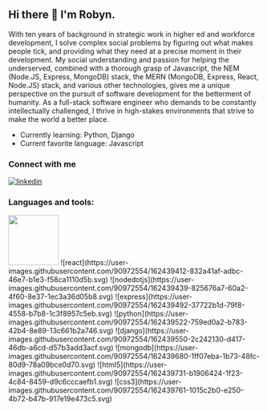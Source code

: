 ## Hi there 👋 I'm Robyn.


With ten years of background in strategic work in higher ed and workforce development, I solve complex social problems by figuring out what makes people tick, and providing what they need at a precise moment in their development. My social understanding and passion for helping the underserved, combined with a thorough grasp of Javascript, the NEM (Node.JS, Express, MongoDB) stack, the MERN (MongoDB, Express, React, Node.JS) stack, and various other technologies, gives me a unique perspective on the pursuit of software development for the betterment of humanity. As a full-stack software engineer who demands to be constantly intellectually challenged, I thrive in high-stakes environments that strive to make the world a better place. 


- Currently learning: Python, Django
- Current favorite language: Javascript 

### Connect with me
[![linkedin](https://user-images.githubusercontent.com/90972554/162439642-f18eb0db-1fb6-4b0b-99dc-46f6b86513f1.svg)](https://www.linkedin.com/in/robyn-goodner/)


### Languages and tools:
<img src="https://user-images.githubusercontent.com/90972554/162439373-006eb32c-ee10-4dc7-9ca6-5a9987307caf.svg" height="100" width="100">
![react](https://user-images.githubusercontent.com/90972554/162439412-832a41af-adbc-46e7-b1e3-f58ca1110d5b.svg)
![nodedotjs](https://user-images.githubusercontent.com/90972554/162439439-825676a7-60a2-4f60-8e37-1ec3a36d05b8.svg)
![express](https://user-images.githubusercontent.com/90972554/162439492-37722b1d-79f8-4558-b7b8-1c3f8957c5eb.svg)
![python](https://user-images.githubusercontent.com/90972554/162439522-759ed0a2-b783-42b4-8e89-13c661b2a746.svg)
![django](https://user-images.githubusercontent.com/90972554/162439550-2c242130-d417-46db-a6cd-d57b3add3acf.svg)
![mongodb](https://user-images.githubusercontent.com/90972554/162439680-1ff07eba-1b73-48fc-80d9-78a09bce0d70.svg)
![html5](https://user-images.githubusercontent.com/90972554/162439731-b1906424-1f23-4c84-8459-d9c6cccaefb1.svg)
![css3](https://user-images.githubusercontent.com/90972554/162439761-1015c2b0-e250-4b72-b47b-917e19e473c5.svg)


<!--
**robyngoodner/robyngoodner** is a ✨ _special_ ✨ repository because its `README.md` (this file) appears on your GitHub profile.

Here are some ideas to get you started:

- 🔭 I’m currently working on ...
- 🌱 I’m currently learning ...
- 👯 I’m looking to collaborate on ...
- 🤔 I’m looking for help with ...
- 💬 Ask me about ...
- 📫 How to reach me: ...
- 😄 Pronouns: ...
- ⚡ Fun fact: ...
-->
